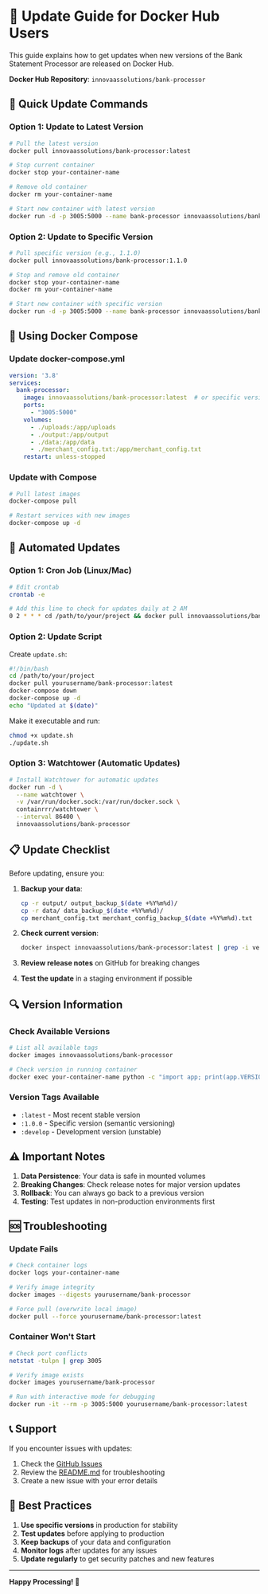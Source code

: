 # 🔄 Update Guide for Docker Hub Users

This guide explains how to get updates when new versions of the Bank Statement Processor are released on Docker Hub.

**Docker Hub Repository**: `innovaassolutions/bank-processor`

## 🚀 Quick Update Commands

### **Option 1: Update to Latest Version**
```bash
# Pull the latest version
docker pull innovaassolutions/bank-processor:latest

# Stop current container
docker stop your-container-name

# Remove old container
docker rm your-container-name

# Start new container with latest version
docker run -d -p 3005:5000 --name bank-processor innovaassolutions/bank-processor:latest
```

### **Option 2: Update to Specific Version**
```bash
# Pull specific version (e.g., 1.1.0)
docker pull innovaassolutions/bank-processor:1.1.0

# Stop and remove old container
docker stop your-container-name
docker rm your-container-name

# Start new container with specific version
docker run -d -p 3005:5000 --name bank-processor innovaassolutions/bank-processor:1.1.0
```

## 🔧 Using Docker Compose

### **Update docker-compose.yml**
```yaml
version: '3.8'
services:
  bank-processor:
    image: innovaassolutions/bank-processor:latest  # or specific version like :1.1.0
    ports:
      - "3005:5000"
    volumes:
      - ./uploads:/app/uploads
      - ./output:/app/output
      - ./data:/app/data
      - ./merchant_config.txt:/app/merchant_config.txt
    restart: unless-stopped
```

### **Update with Compose**
```bash
# Pull latest images
docker-compose pull

# Restart services with new images
docker-compose up -d
```

## 🤖 Automated Updates

### **Option 1: Cron Job (Linux/Mac)**
```bash
# Edit crontab
crontab -e

# Add this line to check for updates daily at 2 AM
0 2 * * * cd /path/to/your/project && docker pull innovaassolutions/bank-processor:latest && docker-compose up -d
```

### **Option 2: Update Script**
Create `update.sh`:
```bash
#!/bin/bash
cd /path/to/your/project
docker pull yourusername/bank-processor:latest
docker-compose down
docker-compose up -d
echo "Updated at $(date)"
```

Make it executable and run:
```bash
chmod +x update.sh
./update.sh
```

### **Option 3: Watchtower (Automatic Updates)**
```bash
# Install Watchtower for automatic updates
docker run -d \
  --name watchtower \
  -v /var/run/docker.sock:/var/run/docker.sock \
  containrrr/watchtower \
  --interval 86400 \
  innovaassolutions/bank-processor
```

## 📋 Update Checklist

Before updating, ensure you:

1. **Backup your data**:
   ```bash
   cp -r output/ output_backup_$(date +%Y%m%d)/
   cp -r data/ data_backup_$(date +%Y%m%d)/
   cp merchant_config.txt merchant_config_backup_$(date +%Y%m%d).txt
   ```

2. **Check current version**:
   ```bash
   docker inspect innovaassolutions/bank-processor:latest | grep -i version
   ```

3. **Review release notes** on GitHub for breaking changes

4. **Test the update** in a staging environment if possible

## 🔍 Version Information

### **Check Available Versions**
```bash
# List all available tags
docker images innovaassolutions/bank-processor

# Check version in running container
docker exec your-container-name python -c "import app; print(app.VERSION)"
```

### **Version Tags Available**
- `:latest` - Most recent stable version
- `:1.0.0` - Specific version (semantic versioning)
- `:develop` - Development version (unstable)

## ⚠️ Important Notes

1. **Data Persistence**: Your data is safe in mounted volumes
2. **Breaking Changes**: Check release notes for major version updates
3. **Rollback**: You can always go back to a previous version
4. **Testing**: Test updates in non-production environments first

## 🆘 Troubleshooting

### **Update Fails**
```bash
# Check container logs
docker logs your-container-name

# Verify image integrity
docker images --digests yourusername/bank-processor

# Force pull (overwrite local image)
docker pull --force yourusername/bank-processor:latest
```

### **Container Won't Start**
```bash
# Check port conflicts
netstat -tulpn | grep 3005

# Verify image exists
docker images yourusername/bank-processor

# Run with interactive mode for debugging
docker run -it --rm -p 3005:5000 yourusername/bank-processor:latest
```

## 📞 Support

If you encounter issues with updates:

1. Check the [GitHub Issues](https://github.com/yourusername/bank-processor/issues)
2. Review the [README.md](README.md) for troubleshooting
3. Create a new issue with your error details

## 🎯 Best Practices

1. **Use specific versions** in production for stability
2. **Test updates** before applying to production
3. **Keep backups** of your data and configuration
4. **Monitor logs** after updates for any issues
5. **Update regularly** to get security patches and new features

---

**Happy Processing! 🎉**
